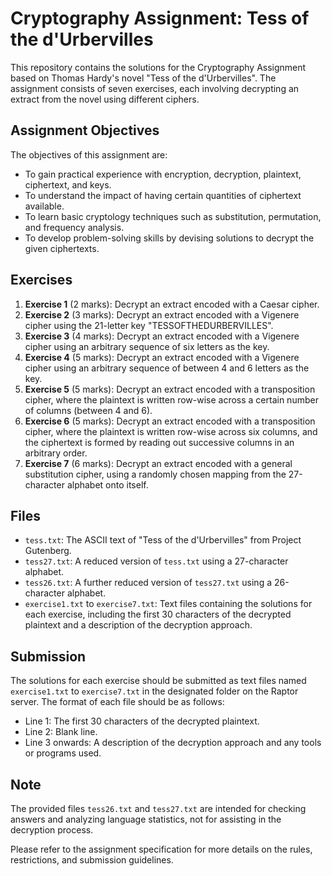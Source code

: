 # Cryptography Assignment: Tess of the d'Urbervilles

This repository contains the solutions for the Cryptography Assignment based on Thomas Hardy's novel "Tess of the d'Urbervilles". The assignment consists of seven exercises, each involving decrypting an extract from the novel using different ciphers.

## Assignment Objectives

The objectives of this assignment are:
- To gain practical experience with encryption, decryption, plaintext, ciphertext, and keys.
- To understand the impact of having certain quantities of ciphertext available.
- To learn basic cryptology techniques such as substitution, permutation, and frequency analysis.
- To develop problem-solving skills by devising solutions to decrypt the given ciphertexts.

## Exercises

1. **Exercise 1** (2 marks): Decrypt an extract encoded with a Caesar cipher.
2. **Exercise 2** (3 marks): Decrypt an extract encoded with a Vigenere cipher using the 21-letter key "TESSOFTHEDURBERVILLES".
3. **Exercise 3** (4 marks): Decrypt an extract encoded with a Vigenere cipher using an arbitrary sequence of six letters as the key.
4. **Exercise 4** (5 marks): Decrypt an extract encoded with a Vigenere cipher using an arbitrary sequence of between 4 and 6 letters as the key.
5. **Exercise 5** (5 marks): Decrypt an extract encoded with a transposition cipher, where the plaintext is written row-wise across a certain number of columns (between 4 and 6).
6. **Exercise 6** (5 marks): Decrypt an extract encoded with a transposition cipher, where the plaintext is written row-wise across six columns, and the ciphertext is formed by reading out successive columns in an arbitrary order.
7. **Exercise 7** (6 marks): Decrypt an extract encoded with a general substitution cipher, using a randomly chosen mapping from the 27-character alphabet onto itself.

## Files

- `tess.txt`: The ASCII text of "Tess of the d'Urbervilles" from Project Gutenberg.
- `tess27.txt`: A reduced version of `tess.txt` using a 27-character alphabet.
- `tess26.txt`: A further reduced version of `tess27.txt` using a 26-character alphabet.
- `exercise1.txt` to `exercise7.txt`: Text files containing the solutions for each exercise, including the first 30 characters of the decrypted plaintext and a description of the decryption approach.

## Submission

The solutions for each exercise should be submitted as text files named `exercise1.txt` to `exercise7.txt` in the designated folder on the Raptor server. The format of each file should be as follows:
- Line 1: The first 30 characters of the decrypted plaintext.
- Line 2: Blank line.
- Line 3 onwards: A description of the decryption approach and any tools or programs used.

## Note

The provided files `tess26.txt` and `tess27.txt` are intended for checking answers and analyzing language statistics, not for assisting in the decryption process.

Please refer to the assignment specification for more details on the rules, restrictions, and submission guidelines.